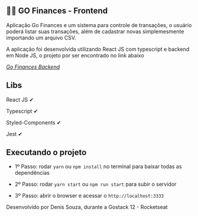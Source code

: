 ## 🤑🤑 GO Finances - Frontend

Aplicação Go Finances e um sistema para controle de transações, o usuário poderá listar suas transações, além de cadastrar novas simplemesmente importando um arquivo CSV.

A aplicação foi desenvolvida utilizando React JS com typescript e backend em Node JS, o projeto por ser encontrado no link abaixo

*[Go Finances Backend](https://github.com/sistemassouza/gostack-gofinances-backend)*

## Libs

React JS ✔

Typescript ✔

Styled-Components ✔

Jest ✔

## Executando o projeto

- 1º Passo:
  rodar `yarn` ou `npm install` no terminal para baixar todas as dependências

- 2º Passo: rodar `yarn start` ou `npm run start` para subir o servidor

- 3º Passo: abrir o browser e acessar o `http://localhost:3333`


Desenvolvido por Denis Souza, durante a Gostack 12 - Rocketseat
